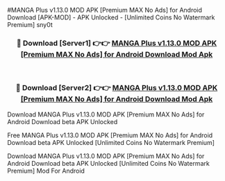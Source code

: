 #MANGA Plus v1.13.0 MOD APK [Premium MAX No Ads] for Android Download [APK-MOD] - APK Unlocked - [Unlimited Coins No Watermark Premium] sny0t



<div align="center">

<h3>🔴 Download [Server1] 👉👉 <a href="https://momento.my/?title=MANGA_Plus_v1.13.0_MOD_APK_[Premium_MAX_No_Ads]_for_Android_Download">MANGA Plus v1.13.0 MOD APK [Premium MAX No Ads] for Android Download Mod Apk</a></h3><br>

<h3>🔴 Download [Server2] 👉👉 <a href="https://momento.my/?title=MANGA_Plus_v1.13.0_MOD_APK_[Premium_MAX_No_Ads]_for_Android_Download">MANGA Plus v1.13.0 MOD APK [Premium MAX No Ads] for Android Download Mod Apk</a></h3>
</div>



Download MANGA Plus v1.13.0 MOD APK [Premium MAX No Ads] for Android Download beta APK Unlocked

Free MANGA Plus v1.13.0 MOD APK [Premium MAX No Ads] for Android Download beta APK Unlocked [Unlimited Coins No Watermark Premium]

Download MANGA Plus v1.13.0 MOD APK [Premium MAX No Ads] for Android Download beta APK Unlocked [Unlimited Coins No Watermark Premium] Mod For Android
